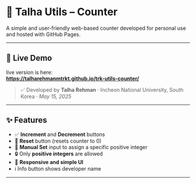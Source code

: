 # 🧮 Talha Utils – Counter

A simple and user-friendly web-based counter developed for personal use and hosted with GitHub Pages.

---

## 🔗 Live Demo

live version is here:  
**https://talharehmanmtrkt.github.io/trk-utils-counter/**
> ✅ Developed by **Talha Rehman** · Incheon National University, South Korea · *May 15, 2025*

---

## ✨ Features

- ✅ **Increment** and **Decrement** buttons
- 🔁 **Reset** button (resets counter to 0)
- 🔢 **Manual Set** input to assign a specific positive integer
- 🔒 Only **positive integers** are allowed
- 📱 **Responsive and simple UI**
- ℹ️ Info button shows developer name

---
